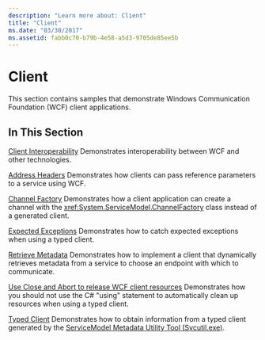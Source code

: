 ```yaml
---
description: "Learn more about: Client"
title: "Client"
ms.date: "03/30/2017"
ms.assetid: fabb0c70-b79b-4e58-a5d3-9705de85ee5b
---
```

# Client

This section contains samples that demonstrate Windows Communication Foundation (WCF) client applications.

## In This Section

 [Client Interoperability](client-interoperability.md)
Demonstrates interoperability between WCF and other technologies.

 [Address Headers](address-headers.md)
Demonstrates how clients can pass reference parameters to a service using WCF.

 [Channel Factory](channel-factory.md)
Demonstrates how a client application can create a channel with the <xref:System.ServiceModel.ChannelFactory> class instead of a generated client.

 [Expected Exceptions](expected-exceptions.md)
Demonstrates how to catch expected exceptions when using a typed client.

 [Retrieve Metadata](retrieve-metadata.md)
Demonstrates how to implement a client that dynamically retrieves metadata from a service to choose an endpoint with which to communicate.

 [Use Close and Abort to release WCF client resources](use-close-abort-release-wcf-client-resources.md)
Demonstrates how you should not use the C# "using" statement to automatically clean up resources when using a typed client.

 [Typed Client](typed-client.md)
Demonstrates how to obtain information from a typed client generated by the [ServiceModel Metadata Utility Tool (Svcutil.exe)](../servicemodel-metadata-utility-tool-svcutil-exe.md).
